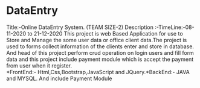 # DataEntry
Title:-Online DataEntry System. (TEAM SIZE-2)
Description :-TimeLine:-08-11-2020 to  21-12-2020
	This project is web Based Application for use to Store and Manage the some user data or office client data.The project is used to forms collect information of the clients enter and store in database.
And head of this project perform crud operation on login users and fill form data and this project include payment module which is accept the payment from user when it register.  
     *FrontEnd:- Html,Css,Bootstrap,JavaScript and JQuery.*BackEnd:- JAVA and MYSQL. And include Payment Module
